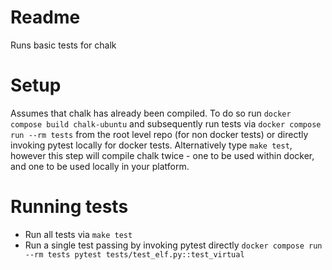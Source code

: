 # Readme

Runs basic tests for chalk

# Setup

Assumes that chalk has already been compiled.
To do so run `docker compose build chalk-ubuntu` and subsequently run tests
via `docker compose run --rm tests` from
the root level repo (for non docker tests) or directly invoking pytest locally
for docker tests. Alternatively type `make test`, however this step will
compile chalk twice - one to be used within docker, and one to be used locally
in your platform.

# Running tests

- Run all tests via `make test`
- Run a single test passing by invoking pytest directly `docker compose run --rm tests pytest tests/test_elf.py::test_virtual`
